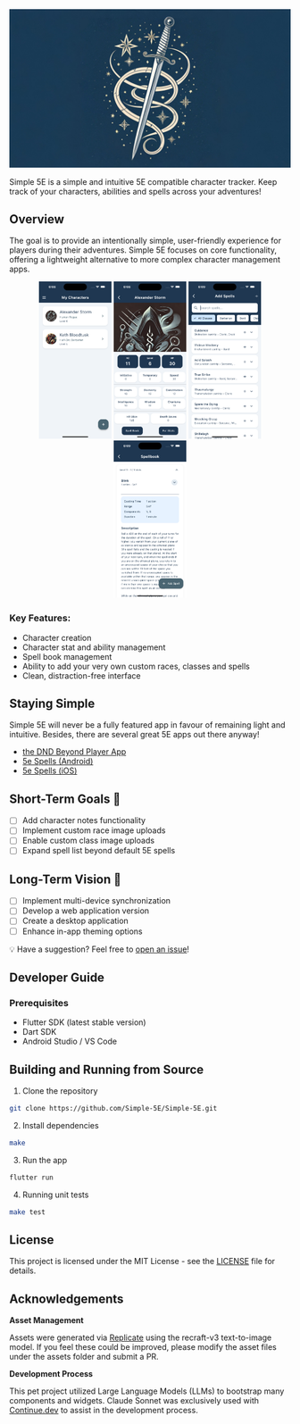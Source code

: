 
<img src="assets/banner.jpg" style="max-width: 100%;" />


Simple 5E is a simple and intuitive 5E compatible character tracker. Keep track of your characters, abilities and spells across your adventures!


## Overview

The goal is to provide an intentionally simple, user-friendly experience for players during their adventures. Simple 5E focuses on core functionality, offering a lightweight alternative to more complex character management apps.

<p float="left" align="center">
  <img src="readme/home.png" width="130" />
  <img src="readme/character.png" width="130" />
  <img src="readme/spell_search.png" width="130" />
  <img src="readme/spellbook.png" width="130" />
</p>

### Key Features:

* Character creation
* Character stat and ability management
* Spell book management
* Ability to add your very own custom races, classes and spells
* Clean, distraction-free interface

## Staying Simple

Simple 5E will never be a fully featured app in favour of remaining light and intuitive. Besides, there are several
great 5E apps out there anyway!

* [the DND Beyond Player App](https://www.dndbeyond.com/player-app)
* [5e Spells (Android)](https://play.google.com/store/apps/details?id=com.dungeondev.a5espells&hl=en-US)
* [5e Spells (iOS)](https://apps.apple.com/us/app/spells-list-5e/id1220380339)

## Short-Term Goals 🚀

- [ ] Add character notes functionality
- [ ] Implement custom race image uploads
- [ ] Enable custom class image uploads
- [ ] Expand spell list beyond default 5E spells

## Long-Term Vision 🔮

- [ ] Implement multi-device synchronization
- [ ] Develop a web application version
- [ ] Create a desktop application
- [ ] Enhance in-app theming options

💡 Have a suggestion? Feel free to [open an issue](https://github.com/Simple-5E/Simple-5E/issues/new)!

## Developer Guide

### Prerequisites

- Flutter SDK (latest stable version)
- Dart SDK
- Android Studio / VS Code

## Building and Running from Source

1. Clone the repository
```bash
git clone https://github.com/Simple-5E/Simple-5E.git
```

2. Install dependencies
```bash
make
```

3. Run the app
```bash
flutter run
```

4. Running unit tests

```bash
make test
```

## License

This project is licensed under the MIT License - see the [LICENSE](LICENSE) file for details.

## Acknowledgements

**Asset Management**

Assets were generated via [Replicate](https://replicate.com/) using the recraft-v3 text-to-image model. If you feel these could be improved, please modify the asset files under the assets folder and submit a PR.

**Development Process**

This pet project utilized Large Language Models (LLMs) to bootstrap many components and widgets. Claude Sonnet was exclusively used with [Continue.dev](https://www.continue.dev/) to assist in the development process.
